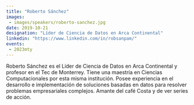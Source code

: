 ```yaml
---
title: "Roberto Sánchez"
images:
 - images/speakers/roberto-sanchez.jpg
date: 2019-10-21
designation: "Líder de Ciencia de Datos en Arca Continental"
linkedin: "https://www.linkedin.com/in/robsanpam/"
events: 
 - 2023mty
---
```


Roberto Sánchez es el Líder de Ciencia de Datos en Arca Continental y profesor en el Tec de Monterrey. Tiene una maestría en Ciencias Computacionales por esta misma institución. Posee experiencia en el desarrollo e implementación de soluciones basadas en datos para resolver problemas empresariales complejos. Amante del café Costa y de ver series de acción.